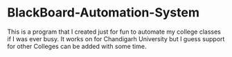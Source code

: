 # BlackBoard-Automation-System
This is a program that I created just for fun to automate my college classes if I was ever busy. It works on for Chandigarh University but I guess support for other Colleges can be added with some time.
